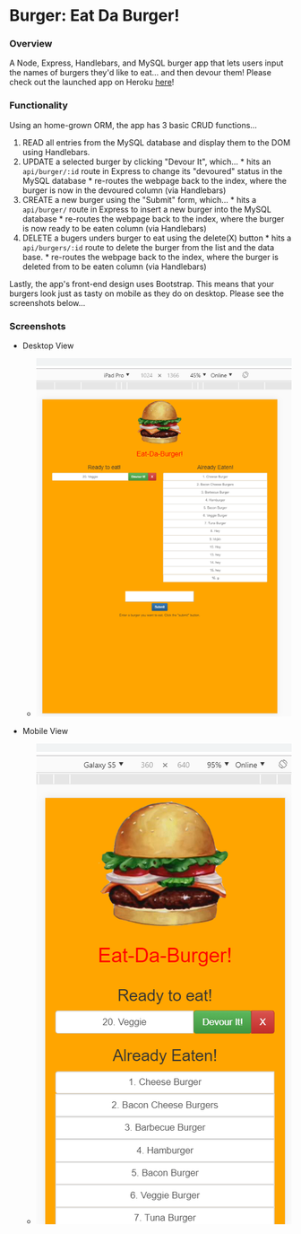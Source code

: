 # Burger: Eat Da Burger!


### Overview
A Node, Express, Handlebars, and MySQL burger app that lets users input the names of burgers they'd like to eat... and then devour them!
Please check out the launched app on Heroku [here](http://eat-da-burger-abdisa.herokuapp.com/)!


### Functionality
Using an home-grown ORM, the app has 3 basic CRUD functions...
  1. READ all entries from the MySQL database and display them to the DOM using Handlebars.
  2. UPDATE a selected burger by clicking "Devour It", which...
    * hits an `api/burger/:id` route in Express to change its "devoured" status in the MySQL database
    * re-routes the webpage back to the index, where the burger is now in the devoured column (via Handlebars)
  3. CREATE a new burger using the "Submit" form, which...
    * hits a `api/burger/` route in Express to insert a new burger into the MySQL database
    * re-routes the webpage back to the index, where the burger is now ready to be eaten column (via Handlebars)
  4. DELETE a bugers unders burger to eat using the delete(X) button
    * hits a `api/burgers/:id` route to delete the burger from the list and the data base.
    * re-routes the webpage back to the index, where the burger is deleted from to be eaten column (via Handlebars)



Lastly, the app's front-end design uses Bootstrap. This means that your burgers look just as tasty on mobile as they do on desktop. Please see the screenshots below...


### Screenshots
- Desktop View
  * ![Insert(posting)](/ScreenShot/mobile.png)


- Mobile View
  * ![Devoured](/ScreenShot/desktop.png)
